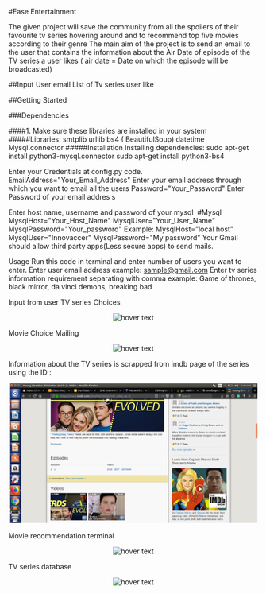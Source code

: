 #Ease Entertainment

The given project will save the community from all the spoilers of their favourite tv series hovering around and to recommend top five movies according to their genre
The main aim of the project is to send an email to the user that contains the information about the Air Date of episode of the TV series a user likes ( air date = Date on which the episode will be broadcasted)


##Input 
  User email
  List of Tv series user like

##Getting Started

###Dependencies

####1. Make sure these libraries are installed in your system
#####Libraries:
smtplib
urllib
bs4 ( BeautifulSoup)
datetime
Mysql.connector
#####Installation
Installing dependencies:
sudo apt-get install python3-mysql.connector
sudo apt-get install python3-bs4

Enter your Credentials at config.py code.
EmailAddress="Your_Email_Address"
Enter your email address through which you want to email all the users
Password="Your_Password"
Enter Password of your email addres​ s

Enter host name, username and password of your mysql
​ #Mysql
MysqlHost="Your_Host_Name"
MysqlUser="Your_User_Name"
MysqlPassword="Your_password"
Example:
MysqlHost=”local host”
MysqlUser="Innovaccer"
MysqlPassword="My password"
Your Gmail should allow third party apps(Less secure apps) to send mails.

Usage
Run this code in terminal and enter number of users you want to enter.
Enter user email address
example: sample@gmail.com
Enter tv series information requirement separating with comma
example: Game of thrones, black mirror, da vinci demons, breaking bad


Input from user TV series Choices
 <p align="center">
  <img src="https://github.com/Parulshandilya/LNMHacks-3.0-Submission/blob/master/HackThree/images/InputDataBase.png" width="500" title="hover text">
</p>
 

Movie Choice Mailing

<p align="center">
    <img src="https://github.com/Parulshandilya/LNMHacks-3.0-Submission/blob/master/HackThree/images/MovieMail.png" width="500" title="hover text">
  </p>


Information about the TV series is scrapped from imdb page of the series using the ID :

<p align="center">
  <img src="https://github.com/JainishShah/innovacer-platform/blob/master/imdb1.png" width="500" title="hover text">
</p>
 
 Movie recommendation terminal
 <p align="center">
  <img src="https://github.com/Parulshandilya/LNMHacks-3.0-Submission/blob/master/HackThree/images/MovieRecommendation.png" width="500" title="hover text">
</p>
 
 

TV series database

 <p align="center">
  <img src="https://github.com/Parulshandilya/LNMHacks-3.0-Submission/blob/master/HackThree/images/TVSeriesDataBase.png" width="500" title="hover text">
</p>

